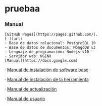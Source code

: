 # pruebaa

### Manual
```
[GitHub Pages](https://pages.github.com/).
[ ](url)
· Base de datos relacional: PostgreSQL 10
· Base de datos de documentos: MongoDB v3
· Lenguaje de programación: Nodejs v10
· Servidor web: NGINX
[Manual](https://docs.google.com)
```

· [Manual de instalación de software base](https://docs.google.com/document/d/16c5AHDYAWVCbxIYrgZDapEpNH4N9zQHlqEfXyP9-ook/edit)

· [Manual de instalación de la herramienta](https://docs.google.com/document/d/1tJZ6qG66vXloVqO1lYcCQhGvBUxHCMJ0UzG8nPkEpSI/edit)

· [Manual de actualización](https://docs.google.com/document/d/1DJ32PwCgN_eu_q18T5GwfuBsnnBqVl8Wj4k_Vciy6q0/edit)

· [Manual de usuario](https://docs.google.com/document/d/1TXmjplltC89PtyITlhi0nvG-lPxIk3ak50fHlWiHmEY/edit)
